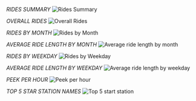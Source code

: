 *RIDES SUMMARY*
![Rides Summary](https://github.com/baotranc2000/Cylistic-Bike-Share/blob/main/Visualize_Tableau/Screenshot%202023-07-07%20at%2019.29.06.png)

*OVERALL RIDES*
![Overall Rides](https://github.com/baotranc2000/Cylistic-Bike-Share/blob/main/Visualize_Tableau/Screenshot%202023-07-07%20at%2019.30.10.png)

*RIDES BY MONTH*
![Rides by Month](https://github.com/baotranc2000/Cylistic-Bike-Share/blob/main/Visualize_Tableau/Screenshot%202023-07-07%20at%2019.50.50.png)

*AVERAGE RIDE LENGTH BY MONTH*
![Average ride length by month](https://github.com/baotranc2000/Cylistic-Bike-Share/blob/main/Visualize_Tableau/Screenshot%202023-07-07%20at%2019.30.43.png)

*RIDES BY WEEKDAY*
![Rides by Weekday](https://github.com/baotranc2000/Cylistic-Bike-Share/blob/main/Visualize_Tableau/Screenshot%202023-07-07%20at%2019.31.18.png)

*AVERAGE RIDE LENGTH BY WEEKDAY*
![Average ride length by weekday](https://github.com/baotranc2000/Cylistic-Bike-Share/blob/main/Visualize_Tableau/Screenshot%202023-07-07%20at%2019.31.26.png)

*PEEK PER HOUR*
![Peek per hour](https://github.com/baotranc2000/Cylistic-Bike-Share/blob/main/Visualize_Tableau/Screenshot%202023-07-07%20at%2019.31.37.png)

*TOP 5 STAR STATION NAMES*
![Top 5 start station](https://github.com/baotranc2000/Cylistic-Bike-Share/blob/main/Visualize_Tableau/Screenshot%202023-07-07%20at%2020.03.09.png)


